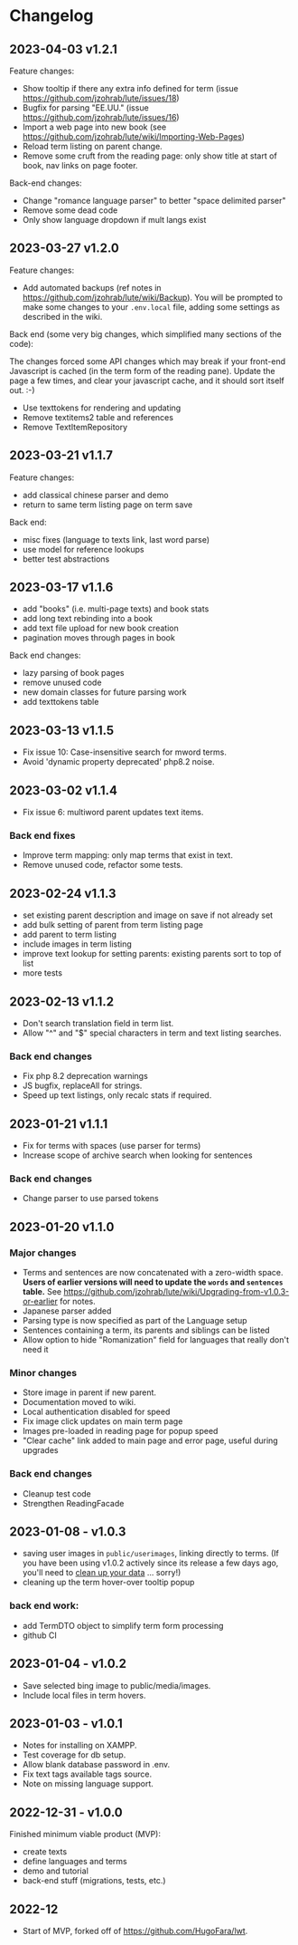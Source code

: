 # Changelog

## 2023-04-03 v1.2.1

Feature changes:

* Show tooltip if there any extra info defined for term (issue https://github.com/jzohrab/lute/issues/18)
* Bugfix for parsing "EE.UU." (issue https://github.com/jzohrab/lute/issues/16)
* Import a web page into new book (see https://github.com/jzohrab/lute/wiki/Importing-Web-Pages)
* Reload term listing on parent change.
* Remove some cruft from the reading page: only show title at start of book, nav links on page footer.

Back-end changes:

* Change "romance language parser" to better "space delimited parser"
* Remove some dead code
* Only show language dropdown if mult langs exist


## 2023-03-27 v1.2.0

Feature changes:

* Add automated backups (ref notes in https://github.com/jzohrab/lute/wiki/Backup).  You will be prompted to make some changes to your `.env.local` file, adding some settings as described in the wiki.

Back end (some very big changes, which simplified many sections of the code):

The changes forced some API changes which may break if your front-end Javascript is cached (in the term form of the reading pane).  Update the page a few times, and clear your javascript cache, and it should sort itself out. :-)

* Use texttokens for rendering and updating
* Remove textitems2 table and references
* Remove TextItemRepository


## 2023-03-21 v1.1.7

Feature changes:

* add classical chinese parser and demo
* return to same term listing page on term save

Back end:

* misc fixes (language to texts link, last word parse)
* use model for reference lookups
* better test abstractions

## 2023-03-17 v1.1.6

* add "books" (i.e. multi-page texts) and book stats
* add long text rebinding into a book
* add text file upload for new book creation
* pagination moves through pages in book

Back end changes:

* lazy parsing of book pages
* remove unused code
* new domain classes for future parsing work
* add texttokens table

## 2023-03-13 v1.1.5

* Fix issue 10: Case-insensitive search for mword terms.
* Avoid 'dynamic property deprecated' php8.2 noise.

## 2023-03-02 v1.1.4

* Fix issue 6: multiword parent updates text items.

### Back end fixes

* Improve term mapping: only map terms that exist in text.
* Remove unused code, refactor some tests.


## 2023-02-24 v1.1.3

* set existing parent description and image on save if not already set
* add bulk setting of parent from term listing page
* add parent to term listing
* include images in term listing
* improve text lookup for setting parents: existing parents sort to top of list
* more tests

## 2023-02-13 v1.1.2

* Don't search translation field in term list.
* Allow "^" and "$" special characters in term and text listing searches.

### Back end changes

* Fix php 8.2 deprecation warnings
* JS bugfix, replaceAll for strings.
* Speed up text listings, only recalc stats if required.


## 2023-01-21 v1.1.1

* Fix for terms with spaces (use parser for terms)
* Increase scope of archive search when looking for sentences

### Back end changes

* Change parser to use parsed tokens

## 2023-01-20 v1.1.0

### Major changes

* Terms and sentences are now concatenated with a zero-width space.  **Users of earlier versions will need to update the `words` and `sentences` table.**  See https://github.com/jzohrab/lute/wiki/Upgrading-from-v1.0.3-or-earlier for notes.
* Japanese parser added
* Parsing type is now specified as part of the Language setup
* Sentences containing a term, its parents and siblings can be listed
* Allow option to hide "Romanization" field for languages that really don't need it

### Minor changes

* Store image in parent if new parent.
* Documentation moved to wiki.
* Local authentication disabled for speed
* Fix image click updates on main term page
* Images pre-loaded in reading page for popup speed
* "Clear cache" link added to main page and error page, useful during upgrades

### Back end changes

* Cleanup test code
* Strengthen ReadingFacade


## 2023-01-08 - v1.0.3

* saving user images in `public/userimages`, linking directly to terms.  (If you have been using v1.0.2 actively since its release a few days ago, you'll need to [clean up your data](https://github.com/jzohrab/lute/wiki/Migrating-to-userimages) ... sorry!)
* cleaning up the term hover-over tooltip popup

### back end work:

* add TermDTO object to simplify term form processing
* github CI

## 2023-01-04 - v1.0.2

* Save selected bing image to public/media/images.
* Include local files in term hovers.

## 2023-01-03 - v1.0.1

* Notes for installing on XAMPP.
* Test coverage for db setup.
* Allow blank database password in .env.
* Fix text tags available tags source.
* Note on missing language support.

## 2022-12-31 - v1.0.0

Finished minimum viable product (MVP):

* create texts
* define languages and terms
* demo and tutorial
* back-end stuff (migrations, tests, etc.)

## 2022-12

* Start of MVP, forked off of https://github.com/HugoFara/lwt.
